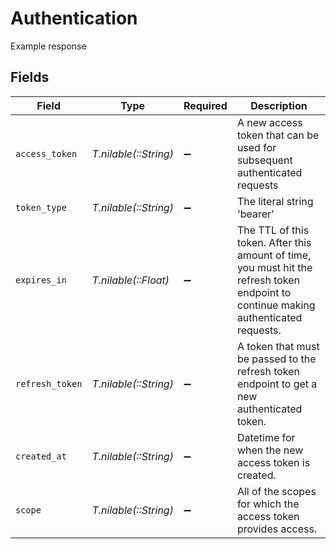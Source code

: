 # Authentication

Example response


## Fields

| Field                                                                                                                                | Type                                                                                                                                 | Required                                                                                                                             | Description                                                                                                                          |
| ------------------------------------------------------------------------------------------------------------------------------------ | ------------------------------------------------------------------------------------------------------------------------------------ | ------------------------------------------------------------------------------------------------------------------------------------ | ------------------------------------------------------------------------------------------------------------------------------------ |
| `access_token`                                                                                                                       | *T.nilable(::String)*                                                                                                                | :heavy_minus_sign:                                                                                                                   | A new access token that can be used for subsequent authenticated requests                                                            |
| `token_type`                                                                                                                         | *T.nilable(::String)*                                                                                                                | :heavy_minus_sign:                                                                                                                   | The literal string 'bearer'                                                                                                          |
| `expires_in`                                                                                                                         | *T.nilable(::Float)*                                                                                                                 | :heavy_minus_sign:                                                                                                                   | The TTL of this token. After this amount of time, you must hit the refresh token endpoint to continue making authenticated requests. |
| `refresh_token`                                                                                                                      | *T.nilable(::String)*                                                                                                                | :heavy_minus_sign:                                                                                                                   | A token that must be passed to the refresh token endpoint to get a new authenticated token.                                          |
| `created_at`                                                                                                                         | *T.nilable(::String)*                                                                                                                | :heavy_minus_sign:                                                                                                                   | Datetime for when the new access token is created.                                                                                   |
| `scope`                                                                                                                              | *T.nilable(::String)*                                                                                                                | :heavy_minus_sign:                                                                                                                   | All of the scopes for which the access token provides access.                                                                        |
